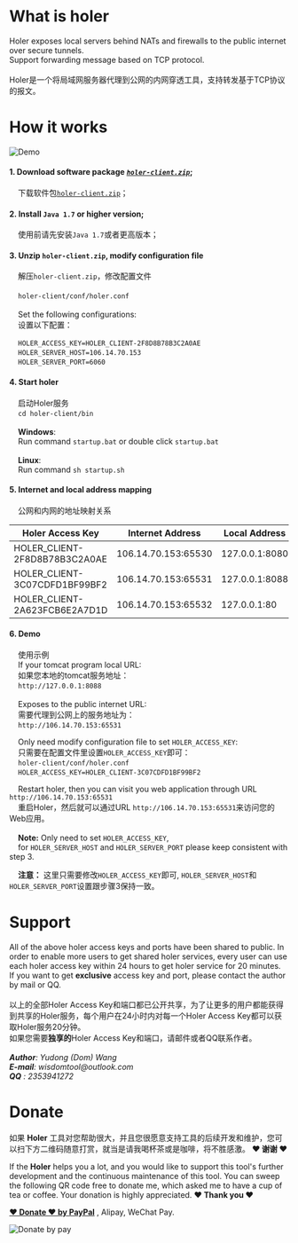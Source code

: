# What is holer
Holer exposes local servers behind NATs and firewalls to the public internet over secure tunnels. <br/>
Support forwarding message based on TCP protocol.<br/><br/>
Holer是一个将局域网服务器代理到公网的内网穿透工具，支持转发基于TCP协议的报文。

# How it works
![Demo](https://github.com/Wisdom-Projects/holer/blob/master/Image/demo.png)
#### 1. Download software package [*`holer-client.zip`*](https://github.com/Wisdom-Projects/holer/blob/master/Binary);
     下载软件包[`holer-client.zip`](https://github.com/Wisdom-Projects/holer/blob/master/Binary)；

#### 2. Install `Java 1.7` or higher version;
     使用前请先安装`Java 1.7`或者更高版本；

#### 3. Unzip `holer-client.zip`, modify configuration file
     解压`holer-client.zip`，修改配置文件<br/><br/>
     `holer-client/conf/holer.conf`<br/><br/>
     Set the following configurations:<br/>
     设置以下配置：

     `HOLER_ACCESS_KEY=HOLER_CLIENT-2F8D8B78B3C2A0AE`<br/>
     `HOLER_SERVER_HOST=106.14.70.153`<br/>
     `HOLER_SERVER_PORT=6060`<br/>
     
#### 4. Start holer
     启动Holer服务<br/>
     `cd holer-client/bin`<br/><br/>
     **Windows**:<br/>
     Run command `startup.bat` or double click `startup.bat`<br/><br/>
     **Linux**:<br/>
     Run command `sh startup.sh`
     
#### 5. Internet and local address mapping
     公网和内网的地址映射关系

Holer Access Key              |Internet Address    | Local Address
------------------------------|--------------------|---------------
HOLER_CLIENT-2F8D8B78B3C2A0AE |106.14.70.153:65530 |127.0.0.1:8080
HOLER_CLIENT-3C07CDFD1BF99BF2 |106.14.70.153:65531 |127.0.0.1:8088
HOLER_CLIENT-2A623FCB6E2A7D1D |106.14.70.153:65532 |127.0.0.1:80

#### 6. Demo
     使用示例<br/>
     If your tomcat program local URL: <br/>
     如果您本地的tomcat服务地址：<br/>
     `http://127.0.0.1:8088`<br/><br/>
     
     Exposes to the public internet URL: <br/>
     需要代理到公网上的服务地址为：<br/>
     `http://106.14.70.153:65531`<br/>
     
     Only need modify configuration file to set `HOLER_ACCESS_KEY`: <br/>
     只需要在配置文件里设置`HOLER_ACCESS_KEY`即可：<br/>
     `holer-client/conf/holer.conf`<br/>
     `HOLER_ACCESS_KEY=HOLER_CLIENT-3C07CDFD1BF99BF2`<br/>
     
     Restart holer, then you can visit you web application through URL `http://106.14.70.153:65531`<br/>
     重启Holer，然后就可以通过URL `http://106.14.70.153:65531`来访问您的Web应用。<br/><br/>
     
     **Note:** Only need to set `HOLER_ACCESS_KEY`,<br/>
     for `HOLER_SERVER_HOST` and `HOLER_SERVER_PORT` please keep consistent with step 3. <br/>

     **注意：** 这里只需要修改`HOLER_ACCESS_KEY`即可, `HOLER_SERVER_HOST`和`HOLER_SERVER_PORT`设置跟步骤3保持一致。

# Support
All of the above holer access keys and ports have been shared to public. In order to enable more users to get shared holer services, every user can use each holer access key within 24 hours to get holer service for 20 minutes. <br/>
If you want to get **exclusive** access key and port, please contact the author by mail or QQ.<br/><br/>
以上的全部Holer Access Key和端口都已公开共享，为了让更多的用户都能获得到共享的Holer服务，每个用户在24小时内对每一个Holer Access Key都可以获取Holer服务20分钟。<br/>
如果您需要**独享的**Holer Access Key和端口，请邮件或者QQ联系作者。<br/><br/>
_**Author**: Yudong (Dom) Wang_ <br/>
_**E-mail**: wisdomtool@outlook.com_<br/>
_**QQ**    : 2353941272_<br/>

# Donate
如果 **Holer** 工具对您帮助很大，并且您很愿意支持工具的后续开发和维护，您可以扫下方二维码随意打赏，就当是请我喝杯茶或是咖啡，将不胜感激。 **♥ 谢谢 ♥**

If the **Holer** helps you a lot, and you would like to support this tool's further development and the continuous maintenance of this tool. You can sweep the following QR code free to donate me, which asked me to have a cup of tea or coffee. Your donation is highly appreciated. **♥ Thank you ♥** <br/>

[**♥ Donate ♥ by PayPal**](https://www.paypal.me/WisdomTool) , Alipay, WeChat Pay.

![Donate by pay](https://github.com/Wisdom-Projects/rest-client/blob/master/images/donate_pay.png)
